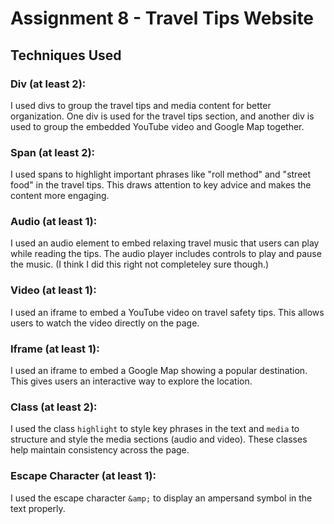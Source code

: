 # Assignment 8 - Travel Tips Website

## Techniques Used

### Div (at least 2):
I used divs to group the travel tips and media content for better organization. One div is used for the travel tips section, and another div is used to group the embedded YouTube video and Google Map together.

### Span (at least 2):
I used spans to highlight important phrases like "roll method" and "street food" in the travel tips. This draws attention to key advice and makes the content more engaging.

### Audio (at least 1):
I used an audio element to embed relaxing travel music that users can play while reading the tips. The audio player includes controls to play and pause the music. (I think I did this right not completeley sure though.)

### Video (at least 1):
I used an iframe to embed a YouTube video on travel safety tips. This allows users to watch the video directly on the page.

### Iframe (at least 1):
I used an iframe to embed a Google Map showing a popular destination. This gives users an interactive way to explore the location.

### Class (at least 2):
I used the class `highlight` to style key phrases in the text and `media` to structure and style the media sections (audio and video). These classes help maintain consistency across the page.

### Escape Character (at least 1):
I used the escape character `&amp;` to display an ampersand symbol in the text properly.

